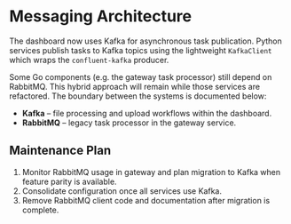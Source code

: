 # Messaging Architecture

The dashboard now uses Kafka for asynchronous task publication. Python services
publish tasks to Kafka topics using the lightweight `KafkaClient` which wraps
the `confluent-kafka` producer.

Some Go components (e.g. the gateway task processor) still depend on RabbitMQ.
This hybrid approach will remain while those services are refactored. The
boundary between the systems is documented below:

- **Kafka** – file processing and upload workflows within the dashboard.
- **RabbitMQ** – legacy task processor in the gateway service.

## Maintenance Plan

1. Monitor RabbitMQ usage in gateway and plan migration to Kafka when feature
   parity is available.
2. Consolidate configuration once all services use Kafka.
3. Remove RabbitMQ client code and documentation after migration is complete.
